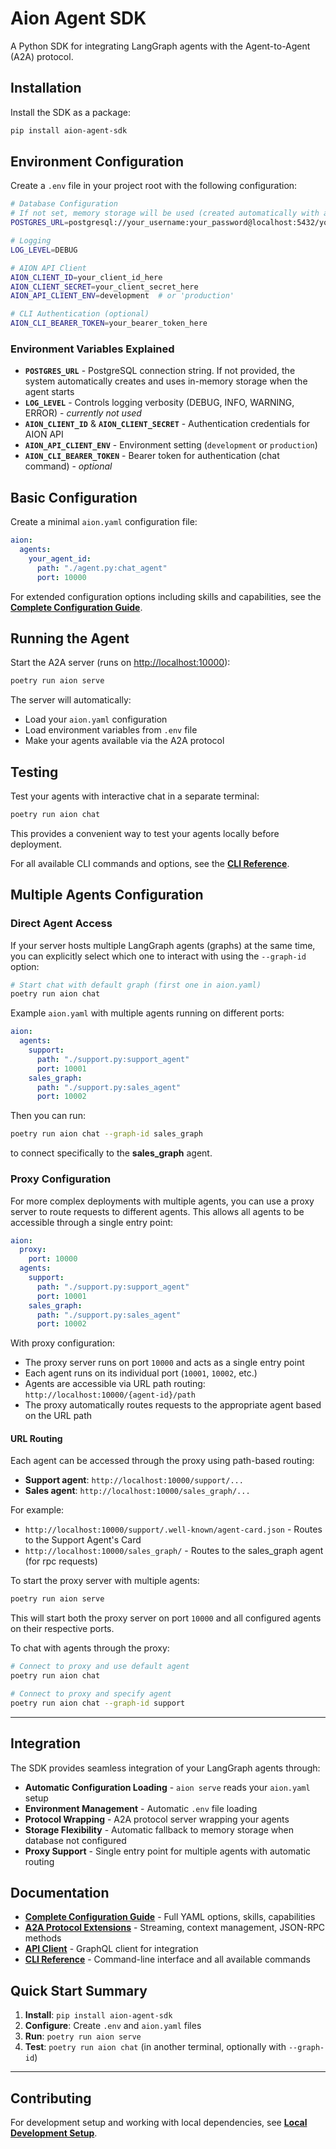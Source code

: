 # Aion Agent SDK

A Python SDK for integrating LangGraph agents with the Agent-to-Agent (A2A) protocol.

## Installation

Install the SDK as a package:

```bash
pip install aion-agent-sdk
```

## Environment Configuration

Create a `.env` file in your project root with the following configuration:

```bash
# Database Configuration
# If not set, memory storage will be used (created automatically with agent startup)
POSTGRES_URL=postgresql://your_username:your_password@localhost:5432/your_database_name

# Logging
LOG_LEVEL=DEBUG

# AION API Client
AION_CLIENT_ID=your_client_id_here
AION_CLIENT_SECRET=your_client_secret_here
AION_API_CLIENT_ENV=development  # or 'production'

# CLI Authentication (optional)
AION_CLI_BEARER_TOKEN=your_bearer_token_here
```

### Environment Variables Explained

* **`POSTGRES_URL`** - PostgreSQL connection string. If not provided, the system automatically creates and uses in-memory storage when the agent starts
* **`LOG_LEVEL`** - Controls logging verbosity (DEBUG, INFO, WARNING, ERROR) - *currently not used*
* **`AION_CLIENT_ID`** & **`AION_CLIENT_SECRET`** - Authentication credentials for AION API
* **`AION_API_CLIENT_ENV`** - Environment setting (`development` or `production`)
* **`AION_CLI_BEARER_TOKEN`** - Bearer token for authentication (chat command) - *optional*

## Basic Configuration

Create a minimal `aion.yaml` configuration file:

```yaml
aion:
  agents:
    your_agent_id: 
      path: "./agent.py:chat_agent"
      port: 10000
```

For extended configuration options including skills and capabilities, see the **[Complete Configuration Guide](docs/aion-yaml-config.md)**.

## Running the Agent

Start the A2A server (runs on [http://localhost:10000](http://localhost:10000)):

```bash
poetry run aion serve
```

The server will automatically:

* Load your `aion.yaml` configuration
* Load environment variables from `.env` file
* Make your agents available via the A2A protocol

## Testing

Test your agents with interactive chat in a separate terminal:

```bash
poetry run aion chat
```

This provides a convenient way to test your agents locally before deployment.

For all available CLI commands and options, see the **[CLI Reference](libs/aion-cli/README.md)**.

## Multiple Agents Configuration

### Direct Agent Access

If your server hosts multiple LangGraph agents (graphs) at the same time, you can explicitly select which one to interact with using the `--graph-id` option:

```bash
# Start chat with default graph (first one in aion.yaml)
poetry run aion chat
```

Example `aion.yaml` with multiple agents running on different ports:

```yaml
aion:
  agents:
    support: 
      path: "./support.py:support_agent"
      port: 10001
    sales_graph:
      path: "./support.py:sales_agent"
      port: 10002
```

Then you can run:

```bash
poetry run aion chat --graph-id sales_graph
```

to connect specifically to the **sales_graph** agent.

### Proxy Configuration

For more complex deployments with multiple agents, you can use a proxy server to route requests to different agents. This allows all agents to be accessible through a single entry point:

```yaml
aion:
  proxy:
    port: 10000
  agents:
    support: 
      path: "./support.py:support_agent"
      port: 10001
    sales_graph:
      path: "./support.py:sales_agent"
      port: 10002
```

With proxy configuration:
- The proxy server runs on port `10000` and acts as a single entry point
- Each agent runs on its individual port (`10001`, `10002`, etc.)
- Agents are accessible via URL path routing: `http://localhost:10000/{agent-id}/path`
- The proxy automatically routes requests to the appropriate agent based on the URL path

#### URL Routing

Each agent can be accessed through the proxy using path-based routing:

- **Support agent**: `http://localhost:10000/support/...`
- **Sales agent**: `http://localhost:10000/sales_graph/...`

For example:
- `http://localhost:10000/support/.well-known/agent-card.json` - Routes to the Support Agent's Card
- `http://localhost:10000/sales_graph/` - Routes to the sales_graph agent (for rpc requests)

To start the proxy server with multiple agents:

```bash
poetry run aion serve
```

This will start both the proxy server on port `10000` and all configured agents on their respective ports.

To chat with agents through the proxy:

```bash
# Connect to proxy and use default agent
poetry run aion chat

# Connect to proxy and specify agent
poetry run aion chat --graph-id support
```

---

## Integration

The SDK provides seamless integration of your LangGraph agents through:

* **Automatic Configuration Loading** - `aion serve` reads your `aion.yaml` setup
* **Environment Management** - Automatic `.env` file loading
* **Protocol Wrapping** - A2A protocol server wrapping your agents
* **Storage Flexibility** - Automatic fallback to memory storage when database not configured
* **Proxy Support** - Single entry point for multiple agents with automatic routing

## Documentation

* **[Complete Configuration Guide](docs/aion-yaml-config.md)** - Full YAML options, skills, capabilities
* **[A2A Protocol Extensions](docs/a2a_extensions/main.md)** - Streaming, context management, JSON-RPC methods
* **[API Client](libs/aion-api-client/README.md)** - GraphQL client for integration
* **[CLI Reference](libs/aion-cli/README.md)** - Command-line interface and all available commands

## Quick Start Summary

1. **Install**: `pip install aion-agent-sdk`
2. **Configure**: Create `.env` and `aion.yaml` files
3. **Run**: `poetry run aion serve`
4. **Test**: `poetry run aion chat` (in another terminal, optionally with `--graph-id`)

---

## Contributing

For development setup and working with local dependencies, see **[Local Development Setup](docs/local-setup.md)**.